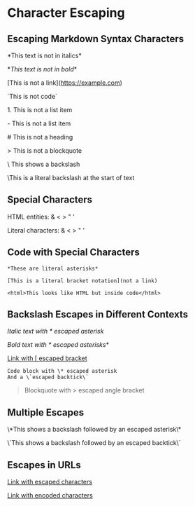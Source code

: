# Character Escaping

## Escaping Markdown Syntax Characters

\*This text is not in italics\*

\**This text is not in bold**

\[This is not a link](https://example.com)

\`This is not code\`

1\. This is not a list item

\- This is not a list item

\# This is not a heading

\> This is not a blockquote

\\ This shows a backslash

\This is a literal backslash at the start of text

## Special Characters

HTML entities: &amp; &lt; &gt; &quot; &apos;

Literal characters: & < > " '

## Code with Special Characters

`*These are literal asterisks*`

`[This is a literal bracket notation](not a link)`

`<html>This looks like HTML but inside code</html>`

## Backslash Escapes in Different Contexts

*Italic text with \* escaped asterisk*

**Bold text with \** escaped asterisks**

[Link with \[ escaped bracket](https://example.com)

```
Code block with \* escaped asterisk
And a \`escaped backtick\`
```

> Blockquote with \> escaped angle bracket

## Multiple Escapes

\\\*This shows a backslash followed by an escaped asterisk\\\*

\\\`This shows a backslash followed by an escaped backtick\\\`

## Escapes in URLs

[Link with escaped characters](https://example.com/\(parenthesis\))

[Link with encoded characters](https://example.com/%28parenthesis%29)